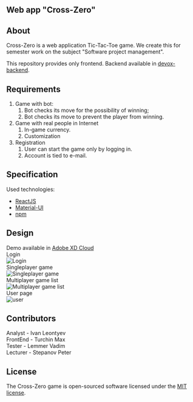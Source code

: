 ## Web app "Cross-Zero"

## About

Cross-Zero is a web application Tic-Tac-Toe game. We create this for semester work on the subject "Software project management".

This repository provides only frontend. Backend available in [devox-backend](https://github.com/ShadowOfHuman/devox-backend).

## Requirements
1. Game with bot:
	1. Bot checks its move for the possibility of winning;
	2. Bot checks its move to prevent the player from winning.
2. Game with real people in Internet
 	1. In-game currency.
	2. Customization
3. Registration
	1. User can start the game only by logging in.
	2. Account is tied to e-mail.

## Specification
Used technologies:
* [ReactJS](https://reactjs.org/docs/getting-started.html)
* [Material-UI](https://material-ui.com/)
* [npm](https://docs.npmjs.com/)

## Design
Demo available in [Adobe XD Cloud](https://xd.adobe.com/view/f18c4ef2-35c7-40ce-7c4b-9cc671a8c1c1-87bd/)
<br>Login</br>
![Login](https://psv4.userapi.com/c856336/u106299663/docs/d1/231cd8ca6995/2019-12-21_04-02.png?extra=q5438El2ZEONYXge-L3mKktIBY2eh9SEKgRC2RtIJ8Hn2Mci5l4La6qSFPN9jyXY58CZxx5DkWF3GnpPXZvjQICPMgzguFDtp22Bd4GmoIOH8prjkEEJkpuIXQI1VzdvxYvwxoLPYDexIIi2Mscwucr-pQ)
<br>Singleplayer game</br>
![Singleplayer game](https://psv4.userapi.com/c856336/u106299663/docs/d10/ea973c5719d6/Singleplayer_Game_2x.png?extra=KQTkMN_loNMkfrb_NmanRRo7E8VxgVqm_9JTvUfb-xVp5mpPGrxPEAyyr4HGgg-XwHQ7zRsHjGsBTzLHFXHUk5Ayj3LwbN4BeKzEVKTnaYfgPZRe0IMWJPrj1AOIsEZa4kbs_fbdPd3SEG7e1p6E0psCDw)
<br>Multiplayer game list</br>
![Multiplayer game list](https://psv4.userapi.com/c856336/u106299663/docs/d13/eccd84aa7278/Multiplayer_2x.png?extra=RbU1vrDnPP8p57ejQy0OUOACM2VBEAuQSkkzgcfFMTtBtADDI1JaBVXRC4hHtvo7W4ndWw9vD3XU81UGiKOL6LQbLNP1nVbTqCNcrrVoVXyHLjPJ4GcL0peJ2gs3KJeSINOG5ImAiyKAekaUyLrfYLfolA)
<br>User page</br>
![user](https://psv4.userapi.com/c856336/u106299663/docs/d3/d4e7945005b0/Settings_2x.png?extra=vnsetoElmX3M9H07NnZdqfWD0ub4rEs5K4Bn_HUvhJ_Prg9NnBTJpCXTrYRJOjfBTcemVG19RT4aO38BYEIOJaacLVKFMoKGqgZ4N9qyHLXkpGaMfR025QAv-b3Jnq43HC9mqEx5ZdDOsVnXzELCwGQfow)

## Contributors
Analyst - Ivan Leontyev  
FrontEnd - Turchin Max  
Tester - Lemmer Vadim  
Lecturer - Stepanov Peter

## License

The Cross-Zero game is open-sourced software licensed under the [MIT license](https://opensource.org/licenses/MIT).
